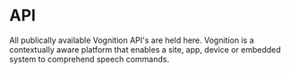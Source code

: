 API
===

All  publically available Vognition API's are held here.  Vognition is a contextually aware platform that enables a site, app, device or embedded system to comprehend speech commands. 
